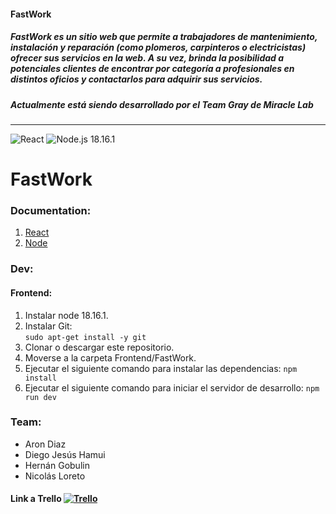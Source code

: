 #### FastWork

##### FastWork es un sitio web que permite a trabajadores de mantenimiento, instalación y reparación (como plomeros, carpinteros o electricistas) ofrecer sus servicios en la web. A su vez, brinda la posibilidad a potenciales clientes de encontrar por categoría a profesionales en distintos oficios y contactarlos para adquirir sus servicios.

##### Actualmente está siendo desarrollado por el Team Gray de Miracle Lab

---

![React](https://img.shields.io/badge/React-61DAFB?style=for-the-badge&logo=react&logoColor=white)
![Node.js 18.16.1](https://img.shields.io/badge/Node.js-18.16.1-brightgreen?style=for-the-badge&logo=node.js&logoColor=white)

# FastWork

### Documentation:

1. [React](https://es.react.dev/)
2. [Node](https://nodejs.org/es)

### Dev:

#### Frontend:

1. Instalar node 18.16.1.
2. Instalar Git:  
   `sudo apt-get install -y git`
3. Clonar o descargar este repositorio.
4. Moverse a la carpeta Frontend/FastWork.
5. Ejecutar el siguiente comando para instalar las dependencias:
   `npm install`
6. Ejecutar el siguiente comando para iniciar el servidor de desarrollo:
   `npm run dev`

### Team:

- Aron Diaz
- Diego Jesús Hamui
- Hernán Gobulin
- Nicolás Loreto

#### Link a Trello [![Trello](https://img.shields.io/badge/Trello-%231E88E5.svg?&style=flat-square&logo=trello&logoColor=white)](https://trello.com/b/wlIF4QIH/fastwork)

